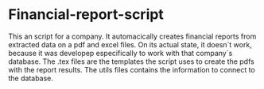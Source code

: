 # Financial-report-script

This an script for a company. It automacically creates financial reports from extracted data on a pdf and excel files. On its actual state, it doesn´t work, because it was developep especifically to work with that company´s database.
The .tex files are the templates the script uses to create the pdfs with the report results.
The utils files contains the information to connect to the database.
